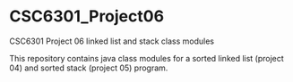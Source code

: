 # CSC6301_Project06
CSC6301 Project 06 linked list and stack class modules

This repository contains java class modules for a sorted linked list (project 04) and sorted stack (project 05) program. 
